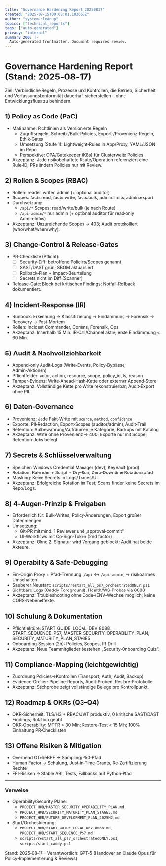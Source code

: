 ```yaml
---
title: "Governance Hardening Report 20250817"
created: "2025-09-15T00:08:01.103665Z"
author: "system-cleanup"
topics: ["technical_reports"]
tags: ["auto-generated"]
privacy: "internal"
summary_200: |-
  Auto-generated frontmatter. Document requires review.
---
```


# Governance Hardening Report (Stand: 2025‑08‑17)

Ziel: Verbindliche Regeln, Prozesse und Kontrollen, die Betrieb, Sicherheit und Verfassungskonformität dauerhaft sicherstellen – ohne Entwicklungsfluss zu behindern.

## 1) Policy as Code (PaC)
- Maßnahme: Richtlinien als Versionierte Regeln
  - Zugriffsregeln, Schreib‑/Bulk‑Policies, Export‑/Provenienz‑Regeln, Ethik‑Gates
  - Umsetzung (Stufe 1): Lightweight‑Rules in App/Proxy, YAML/JSON im Repo
  - Perspektive: OPA/Gatekeeper (K8s) für Clusterweite Policies
- Akzeptanz: Jede risikobehaftete Route/Operation referenziert eine Rule‑ID; PRs ändern Policies nur mit Review.

## 2) Rollen & Scopes (RBAC)
- Rollen: reader, writer, admin (+ optional auditor)
- Scopes: facts:read, facts:write, facts:bulk, admin:limits, admin:export
- Durchsetzung:
  - `/api/*` Scopes: read/write/bulk (je nach Route)
  - `/api-admin/*` nur admin (+ optional auditor für read‑only Admin‑Infos)
- Akzeptanz: Unzureichende Scopes → 403; Audit protokolliert (who/what/when/why).

## 3) Change‑Control & Release‑Gates
- PR‑Checkliste (Pflicht):
  - [ ] Security‑Diff: betroffene Policies/Scopes genannt
  - [ ] SAST/DAST grün; SBOM aktualisiert
  - [ ] Rollback‑Plan + Impact‑Beurteilung
  - [ ] Secrets nicht im Diff (Scanner)
- Release‑Gate: Block bei kritischen Findings; Notfall‑Rollback dokumentiert.

## 4) Incident‑Response (IR)
- Runbook: Erkennung → Klassifizierung → Eindämmung → Forensik → Recovery → Post‑Mortem
- Rollen: Incident Commander, Comms, Forensik, Ops
- Akzeptanz: Innerhalb 15 Min. IR‑Call/Channel aktiv; erste Eindämmung < 60 Min.

## 5) Audit & Nachvollziehbarkeit
- Append‑only Audit‑Logs (Write‑Events, Policy‑Bypässe, Admin‑Aktionen)
- Pflichtfelder: actor, action, resource, scope, policy_id, ts, reason
- Tamper‑Evidenz: Write‑Ahead‑Hash‑Kette oder externer Append‑Store
- Akzeptanz: Vollständige Kette pro Write rekonstruierbar; Audit‑Export ohne PII.

## 6) Daten‑Governance
- Provenienz: Jede Fakt‑Write mit `source`, `method`, `confidence`
- Exporte: PII‑Redaction, Export‑Scopes (auditor/admin), Audit‑Trail
- Retention: Aufbewahrung/Aufräumen je Kategorie; Backups mit Katalog
- Akzeptanz: Write ohne Provenienz → 400; Exporte nur mit Scope; Retention‑Jobs belegt.

## 7) Secrets & Schlüsselverwaltung
- Speicher: Windows Credential Manager (dev), KeyVault (prod)
- Rotation: Kalender + Script + Dry‑Run; Zero‑Downtime Rotationspfad
- Masking: Keine Secrets in Logs/Traces/UI
- Akzeptanz: Erfolgreiche Rotation im Test; Scans finden keine Secrets im Repo/Logs.

## 8) 4‑Augen‑Prinzip & Freigaben
- Erforderlich für: Bulk‑Writes, Policy‑Änderungen, Export großer Datenmengen
- Umsetzung: 
  - Git‑PR mit mind. 1 Reviewer und „approval‑commit“
  - UI‑Workflows mit Co‑Sign‑Token (2nd factor)
- Akzeptanz: Ohne 2. Signatur wird Vorgang geblockt; Audit hat beide Akteure.

## 9) Operability & Safe‑Debugging
- Ein‑Origin Proxy + Pfad‑Trennung (`/api` ↔ `/api-admin`) → risikoarmes Umschalten
- Sauberer Neustart: `scripts/restart_all_ps7_orchestratedONLY.ps1`
- Sichtbare Logs (Caddy Foreground), Health/WS‑Probes via 8088
- Akzeptanz: Troubleshooting ohne Code‑/ENV‑Wechsel möglich; keine CORS‑Nebeneffekte.

## 10) Schulung & Dokumentation
- Pflichtlektüre: START_GUIDE_LOCAL_DEV_8088, START_SEQUENCE_PS7, MASTER_SECURITY_OPERABILITY_PLAN, SECURITY_MATURITY_PLAN_STAGE5
- Onboarding‑Session (2h): Policies, Scopes, IR‑Drill
- Akzeptanz: Neue Teammitglieder bestehen „Security‑Onboarding Quiz“.

## 11) Compliance‑Mapping (leichtgewichtig)
- Zuordnung Policies→Kontrollen (Transport, Auth, Audit, Backup)
- Evidence‑Ordner: Pipeline‑Reports, Audit‑Proben, Restore‑Protokolle
- Akzeptanz: Stichprobe zeigt vollständige Belege pro Kontrollpunkt.

## 12) Roadmap & OKRs (Q3–Q4)
- OKR‑Sicherheit: TLS/H3 + RBAC/JWT produktiv, 0 kritische SAST/DAST Findings, Rotation geübt
- OKR‑Operability: MTTR < 30 Min; Restore‑Test < 15 Min; 100% Einhaltung PR‑Checklisten

## 13) Offene Risiken & Mitigation
- Overhead OTel/eBPF → Sampling/P50‑Pfad
- Human Factor → Schulung, Just‑in‑Time‑Grants, Re‑Zertifizierung Rechte
- FFI‑Risiken → Stable ABI, Tests, Fallbacks auf Python‑Pfad

---

### Verweise
- Operability/Security Pläne: 
  - `PROJECT_HUB/MASTER_SECURITY_OPERABILITY_PLAN.md`
  - `PROJECT_HUB/SECURITY_MATURITY_PLAN_STAGE5.md`
  - `PROJECT_HUB/FUTURE_DEVELOPMENT_PLAN_2025H2.md`
- Start/Orchestrierung:
  - `PROJECT_HUB/START_GUIDE_LOCAL_DEV_8088.md`, `PROJECT_HUB/START_SEQUENCE_PS7.md`
  - `scripts/restart_all_ps7_orchestratedONLY.ps1`, `scripts/start_caddy.ps1`

Stand: 2025‑08‑17 – Verantwortlich: GPT‑5 (Handover an Claude Opus für Policy‑Implementierung & Reviews)

